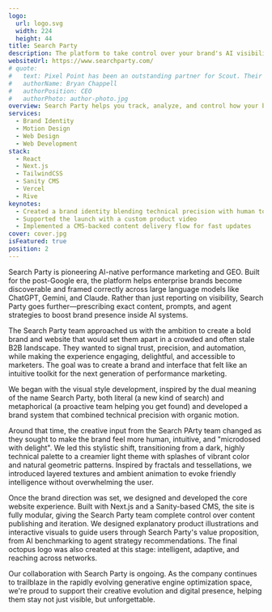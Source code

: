 ```yaml
---
logo:
  url: logo.svg
  width: 224
  height: 44
title: Search Party
description: The platform to take control over your brand's AI visibility
websiteUrl: https://www.searchparty.com/
# quote:
#   text: Pixel Point has been an outstanding partner for Scout. Their talented team consistently delivers exceptional results. What truly sets them apart is their ability to understand complex tech concepts and translate them into compelling visuals.
#   authorName: Bryan Chappell
#   authorPosition: CEO
#   authorPhoto: author-photo.jpg
overview: Search Party helps you track, analyze, and control how your brand appears in AI-generated answers across large language models like ChatGPT, Gemini, and Claude.
services:
  - Brand Identity
  - Motion Design
  - Web Design
  - Web Development
stack:
  - React
  - Next.js
  - TailwindCSS
  - Sanity CMS
  - Vercel
  - Rive
keynotes:
  - Created a brand identity blending technical precision with human touch
  - Supported the launch with a custom product video
  - Implemented a CMS-backed content delivery flow for fast updates
cover: cover.jpg
isFeatured: true
position: 2
---
```


Search Party is pioneering AI-native performance marketing and GEO. Built for the post-Google era, the platform helps enterprise brands become discoverable and framed correctly across large language models like ChatGPT, Gemini, and Claude. Rather than just reporting on visibility, Search Party goes further—prescribing exact content, prompts, and agent strategies to boost brand presence inside AI systems.

The Search Party team approached us with the ambition to create a bold brand and website that would set them apart in a crowded and often stale B2B landscape. They wanted to signal trust, precision, and automation, while making the experience engaging, delightful, and accessible to marketers. The goal was to create a brand and interface that felt like an intuitive toolkit for the next generation of performance marketing.

We began with the visual style development, inspired by the dual meaning of the name Search Party, both literal (a new kind of search) and metaphorical (a proactive team helping you get found) and developed a brand system that combined technical precision with organic motion.

Around that time, the creative input from the Search PArty team changed as they sought to make the brand feel more human, intuitive, and "microdosed with delight". We led this stylistic shift, transitioning from a dark, highly technical palette to a creamier light theme with splashes of vibrant color and natural geometric patterns. Inspired by fractals and tessellations, we introduced layered textures and ambient animation to evoke friendly intelligence without overwhelming the user.

Once the brand direction was set, we designed and developed the core website experience. Built with Next.js and a Sanity-based CMS, the site is fully modular, giving the Search Party team complete control over content publishing and iteration. We designed explanatory product illustrations and interactive visuals to guide users through Search Party's value proposition, from AI benchmarking to agent strategy recommendations. The final octopus logo was also created at this stage: intelligent, adaptive, and reaching across networks.

Our collaboration with Search Party is ongoing. As the company continues to trailblaze in the rapidly evolving generative engine optimization space, we're proud to support their creative evolution and digital presence, helping them stay not just visible, but unforgettable.
